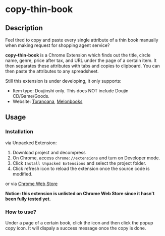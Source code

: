# copy-thin-book

## Description
Feel tired to copy and paste every single attribute of a thin book manually 
when making request for shopping agent service?

**copy-thin-book** is a Chrome Extension which finds out the title, circle name, genre, 
price after tax, and URL under the page of a certain item. 
It then separates these attributes with tabs and copies to clipboard. 
You can then paste the attributes to any spreadsheet.

Still this extension is under developing, it only supports:
* Item type: Doujinshi only. This does NOT include Doujin CD/Game/Goods.
* Website:
 [Toranoana](https://www.toranoana.jp/),
 [Melonbooks](https://www.melonbooks.co.jp/)

## Usage

### Installation
via Unpacked Extension:

1. Download project and decompress
2. On Chrome, access `chrome://extensions` and turn on Developer mode.
3. Click `Install Unpacked Extensions` and select the project folder.
4. Click refresh icon to reload the extension once the source code is modified.

or via [Chrome Web Store](https://chrome.google.com/webstore/detail/copy-thin-book/lpioakbgahcliooefppgddhbdgiapcak)

**Notice: this extension is unlisted on Chrome Web Store since it hasn't been fully tested yet.**

### How to use?
Under a page of a certain book, click the icon and then click the popup copy icon. 
It will dispaly a success message once the copy is done.